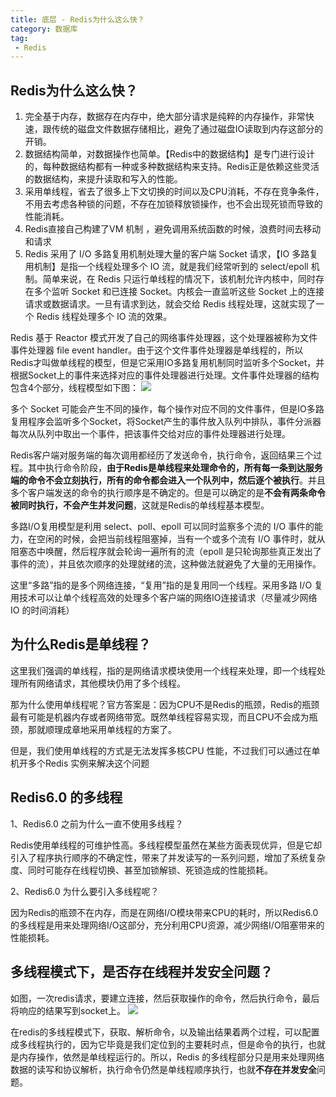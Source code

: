 ```yaml
---
title: 底层 - Redis为什么这么快？
category: 数据库
tag:
 - Redis
---
```




## Redis为什么这么快？
1. 完全基于内存，数据存在内存中，绝大部分请求是纯粹的内存操作，非常快速，跟传统的磁盘文件数据存储相比，避免了通过磁盘IO读取到内存这部分的开销。
2. 数据结构简单，对数据操作也简单。【Redis中的数据结构】是专门进行设计的，每种数据结构都有一种或多种数据结构来支持。Redis正是依赖这些灵活的数据结构，来提升读取和写入的性能。
3. 采用单线程，省去了很多上下文切换的时间以及CPU消耗，不存在竞争条件，不用去考虑各种锁的问题，不存在加锁释放锁操作，也不会出现死锁而导致的性能消耗。
4. Redis直接自己构建了VM 机制 ，避免调用系统函数的时候，浪费时间去移动和请求
5. Redis 采用了 I/O 多路复用机制处理大量的客户端 Socket 请求，【IO 多路复用机制】是指一个线程处理多个 IO 流，就是我们经常听到的 select/epoll 机制。简单来说，在 Redis 只运行单线程的情况下，该机制允许内核中，同时存在多个监听 Socket 和已连接 Socket。内核会一直监听这些 Socket 上的连接请求或数据请求。一旦有请求到达，就会交给 Redis 线程处理，这就实现了一个 Redis 线程处理多个 IO 流的效果。

Redis 基于 Reactor 模式开发了自己的网络事件处理器，这个处理器被称为文件事件处理器 file event handler。由于这个文件事件处理器是单线程的，所以Redis才叫做单线程的模型，但是它采用IO多路复用机制同时监听多个Socket，并根据Socket上的事件来选择对应的事件处理器进行处理。文件事件处理器的结构包含4个部分，线程模型如下图：
![](https://seven97-blog.oss-cn-hangzhou.aliyuncs.com/imgs/202404270806585.png)

多个 Socket 可能会产生不同的操作，每个操作对应不同的文件事件，但是IO多路复用程序会监听多个Socket，将Socket产生的事件放入队列中排队，事件分派器每次从队列中取出一个事件，把该事件交给对应的事件处理器进行处理。

Redis客户端对服务端的每次调用都经历了发送命令，执行命令，返回结果三个过程。其中执行命令阶段，**由于Redis是单线程来处理命令的，所有每一条到达服务端的命令不会立刻执行，所有的命令都会进入一个队列中，然后逐个被执行**。并且多个客户端发送的命令的执行顺序是不确定的。但是可以确定的是**不会有两条命令被同时执行，不会产生并发问题**，这就是Redis的单线程基本模型。

多路I/O复用模型是利用 select、poll、epoll 可以同时监察多个流的 I/O 事件的能力，在空闲的时候，会把当前线程阻塞掉，当有一个或多个流有 I/O 事件时，就从阻塞态中唤醒，然后程序就会轮询一遍所有的流（epoll 是只轮询那些真正发出了事件的流），并且依次顺序的处理就绪的流，这种做法就避免了大量的无用操作。

这里“多路”指的是多个网络连接，“复用”指的是复用同一个线程。采用多路 I/O 复用技术可以让单个线程高效的处理多个客户端的网络IO连接请求（尽量减少网络 IO 的时间消耗）

## 为什么Redis是单线程？
这里我们强调的单线程，指的是网络请求模块使用一个线程来处理，即一个线程处理所有网络请求，其他模块仍用了多个线程。

那为什么使用单线程呢？官方答案是：因为CPU不是Redis的瓶颈，Redis的瓶颈最有可能是机器内存或者网络带宽。既然单线程容易实现，而且CPU不会成为瓶颈，那就顺理成章地采用单线程的方案了。

但是，我们使用单线程的方式是无法发挥多核CPU 性能，不过我们可以通过在单机开多个Redis 实例来解决这个问题

## Redis6.0 的多线程
1、Redis6.0 之前为什么一直不使用多线程？

Redis使用单线程的可维护性高。多线程模型虽然在某些方面表现优异，但是它却引入了程序执行顺序的不确定性，带来了并发读写的一系列问题，增加了系统复杂度、同时可能存在线程切换、甚至加锁解锁、死锁造成的性能损耗。

2、Redis6.0 为什么要引入多线程呢？

因为Redis的瓶颈不在内存，而是在网络I/O模块带来CPU的耗时，所以Redis6.0的多线程是用来处理网络I/O这部分，充分利用CPU资源，减少网络I/O阻塞带来的性能损耗。

## 多线程模式下，是否存在线程并发安全问题？
如图，一次redis请求，要建立连接，然后获取操作的命令，然后执行命令，最后将响应的结果写到socket上。
![](https://seven97-blog.oss-cn-hangzhou.aliyuncs.com/imgs/202404270806948.png)

在redis的多线程模式下，获取、解析命令，以及输出结果着两个过程，可以配置成多线程执行的，因为它毕竟是我们定位到的主要耗时点，但是命令的执行，也就是内存操作，依然是单线程运行的。所以，Redis 的多线程部分只是用来处理网络数据的读写和协议解析，执行命令仍然是单线程顺序执行，也就**不存在并发安全**问题。